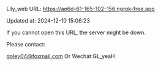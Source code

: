 Lily_web URL: https://ae6d-61-165-102-156.ngrok-free.app

Updated at: 2024-12-10 15:06:23

If you cannot open this URL, the server might be down.

Please contact: 

goley04@foxmail.com Or Wechat:GL_yeaH